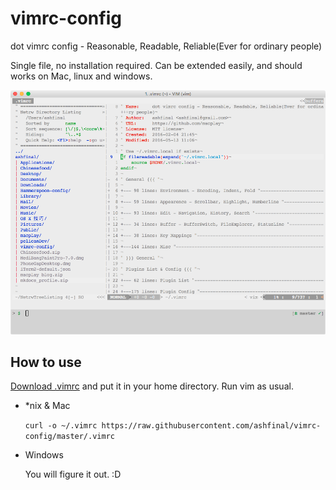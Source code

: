 # vimrc-config

dot vimrc config - Reasonable, Readable, Reliable(Ever for ordinary people)

Single file, no installation required. Can be extended easily, and should works on Mac, linux and windows.

![screenshot](./screenshot.png)

## How to use

[Download .vimrc](https://raw.githubusercontent.com/ashfinal/vimrc-config/master/.vimrc) and put it in your home directory. Run vim as usual.

- *nix & Mac

    `curl -o ~/.vimrc https://raw.githubusercontent.com/ashfinal/vimrc-config/master/.vimrc`

- Windows

    You will figure it out. :D

<!-- ## Read it online -->

<!-- Read the [.vimrc](http://macplay.github.io/cool-software/vimrc.html/) file and take what you need. -->

<!-- ## Maximize the power -->

<!-- [Read the article](http://macplay.github.io/cool-software/share-my-dot-vimrc-config/) -->
